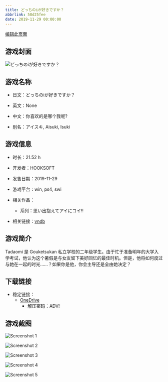 ```yaml
---
title: どっちのiが好きですか？
abbrlink: 58d25fee
date: 2019-11-29 00:00:00
---
```

[编辑此页面](https://github.com/ACG-3/ADV3-source/blob/main/source/_posts/games/%E6%80%9D%E3%81%84%E5%87%BA%E6%8A%B1%E3%81%88%E3%81%A6%E3%82%A2%E3%82%A4%E3%81%AB%E3%82%B3%E3%82%A4%21%21.md)

## 游戏封面

![どっちのiが好きですか？](https://pan.timero.xyz/onedrive/img_lib_001/%E6%80%9D%E3%81%84%E5%87%BA%E6%8A%B1%E3%81%88%E3%81%A6%E3%82%A2%E3%82%A4%E3%81%AB%E3%82%B3%E3%82%A4%21%21_cover.avif)


## 游戏名称

- 日文：どっちのiが好きですか？
- 英文：None
- 中文：你喜欢的是哪个我呢?

- 别名：アイスキ, Aisuki, Isuki


## 游戏信息

- 时长：21.52 h
- 开发者：HOOKSOFT
- 发售日期：2019-11-29
- 游戏平台：win, ps4, swi
- 相关作品：
   - 系列：思い出抱えてアイにコイ!!

- 相关链接：[vndb](https://vndb.org/v25999)


## 游戏简介

Tadaomi 是 Gouketsukan 私立学校的二年级学生。由于忙于准备明年的大学入学考试，他认为这个暑假是与女友留下美好回忆的最佳时机。但是，他将如何度过与她在一起的时光......？如果你是他，你会主导还是全由她决定？




## 下载链接

- 稳定链接：
    - [OneDrive](https://pan.timero.xyz/onedrive/adv_lib_001/%E6%80%9D%E3%81%84%E5%87%BA%E6%8A%B1%E3%81%88%E3%81%A6%E3%82%A2%E3%82%A4%E3%81%AB%E3%82%B3%E3%82%A4%21%21)
        - 解压密码：ADV!



## 游戏截图


![Screenshot 1](https://pan.timero.xyz/onedrive/img_lib_001/%E6%80%9D%E3%81%84%E5%87%BA%E6%8A%B1%E3%81%88%E3%81%A6%E3%82%A2%E3%82%A4%E3%81%AB%E3%82%B3%E3%82%A4%21%21_Screenshot_1.avif)

![Screenshot 2](https://pan.timero.xyz/onedrive/img_lib_001/%E6%80%9D%E3%81%84%E5%87%BA%E6%8A%B1%E3%81%88%E3%81%A6%E3%82%A2%E3%82%A4%E3%81%AB%E3%82%B3%E3%82%A4%21%21_Screenshot_2.avif)

![Screenshot 3](https://pan.timero.xyz/onedrive/img_lib_001/%E6%80%9D%E3%81%84%E5%87%BA%E6%8A%B1%E3%81%88%E3%81%A6%E3%82%A2%E3%82%A4%E3%81%AB%E3%82%B3%E3%82%A4%21%21_Screenshot_3.avif)

![Screenshot 4](https://pan.timero.xyz/onedrive/img_lib_001/%E6%80%9D%E3%81%84%E5%87%BA%E6%8A%B1%E3%81%88%E3%81%A6%E3%82%A2%E3%82%A4%E3%81%AB%E3%82%B3%E3%82%A4%21%21_Screenshot_4.avif)

![Screenshot 5](https://pan.timero.xyz/onedrive/img_lib_001/%E6%80%9D%E3%81%84%E5%87%BA%E6%8A%B1%E3%81%88%E3%81%A6%E3%82%A2%E3%82%A4%E3%81%AB%E3%82%B3%E3%82%A4%21%21_Screenshot_5.avif)

